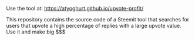 Use the tool at: https://atyoghurt.github.io/upvote-profit/

This repository contains the source code of a Steemit tool that searches for users that upvote a high percentage of replies with a large upvote value. Use it and make big $$$

